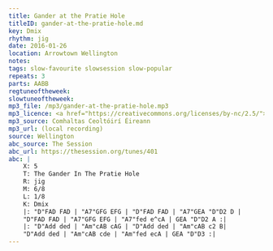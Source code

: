 ```yaml
---
title: Gander at the Pratie Hole
titleID: gander-at-the-pratie-hole.md
key: Dmix
rhythm: jig
date: 2016-01-26
location: Arrowtown Wellington
notes:
tags: slow-favourite slowsession slow-popular
repeats: 3
parts: AABB
regtuneoftheweek:
slowtuneoftheweek:
mp3_file: /mp3/gander-at-the-pratie-hole.mp3
mp3_licence: <a href="https://creativecommons.org/licenses/by-nc/2.5/">CC-BY-NC-2.5</a>
mp3_source: Comhaltas Ceoltóirí Éireann
mp3_url: (local recording)
source: Wellington
abc_source: The Session
abc_url: https://thesession.org/tunes/401
abc: |
    X: 5
    T: The Gander In The Pratie Hole
    R: jig
    M: 6/8
    L: 1/8
    K: Dmix
    |: "D"FAD FAD | "A7"GFG EFG | "D"FAD FAD | "A7"GEA "D"D2 D |
    "D"FAD FAD | "A7"GFG EFG | "A7"fed e^cA | GEA "D"D2 A :|
    |: "D"Add ded | "Am"cAB cAG | "D"Add ded | "Am"cAB c2 B|
    "D"Add ded | "Am"cAB cde | "Am"fed ecA | GEA "D"D3 :|
---
```


